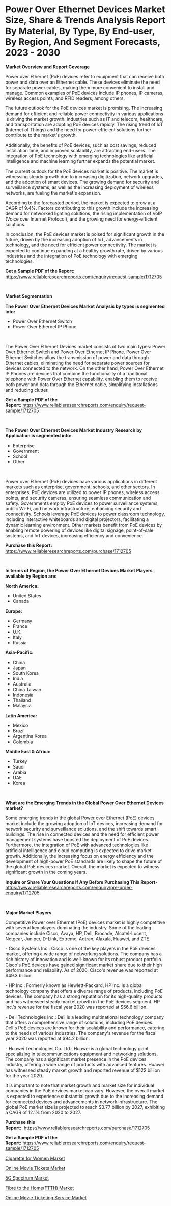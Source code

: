 <p><h1>Power Over Ethernet Devices Market Size, Share & Trends Analysis Report By Material, By Type, By End-user, By Region, And Segment Forecasts, 2023 - 2030</h1></p><p><strong>Market Overview and Report Coverage</strong></p>
<p><p>Power over Ethernet (PoE) devices refer to equipment that can receive both power and data over an Ethernet cable. These devices eliminate the need for separate power cables, making them more convenient to install and manage. Common examples of PoE devices include IP phones, IP cameras, wireless access points, and RFID readers, among others.</p><p>The future outlook for the PoE devices market is promising. The increasing demand for efficient and reliable power connectivity in various applications is driving the market growth. Industries such as IT and telecom, healthcare, and transportation are adopting PoE devices rapidly. The rising trend of IoT (Internet of Things) and the need for power-efficient solutions further contribute to the market's growth.</p><p>Additionally, the benefits of PoE devices, such as cost savings, reduced installation time, and improved scalability, are attracting end-users. The integration of PoE technology with emerging technologies like artificial intelligence and machine learning further expands the potential market.</p><p>The current outlook for the PoE devices market is positive. The market is witnessing steady growth due to increasing digitization, network upgrades, and the adoption of smart devices. The growing demand for security and surveillance systems, as well as the increasing deployment of wireless networks, are fueling the market's expansion.</p><p>According to the forecasted period, the market is expected to grow at a CAGR of 9.4%. Factors contributing to this growth include the increasing demand for networked lighting solutions, the rising implementation of VoIP (Voice over Internet Protocol), and the growing need for energy-efficient solutions.</p><p>In conclusion, the PoE devices market is poised for significant growth in the future, driven by the increasing adoption of IoT, advancements in technology, and the need for efficient power connectivity. The market is expected to continue expanding at a healthy growth rate, driven by various industries and the integration of PoE technology with emerging technologies.</p></p>
<p><strong>Get a Sample PDF of the Report:</strong> <a href="https://www.reliableresearchreports.com/enquiry/request-sample/1712705">https://www.reliableresearchreports.com/enquiry/request-sample/1712705</a></p>
<p>&nbsp;</p>
<p><strong>Market Segmentation</strong></p>
<p><strong>The Power Over Ethernet Devices Market Analysis by types is segmented into:</strong></p>
<p><ul><li>Power Over Ethernet Switch</li><li>Power Over Ethernet IP Phone</li></ul></p>
<p>&nbsp;</p>
<p><p>The Power Over Ethernet Devices market consists of two main types: Power Over Ethernet Switch and Power Over Ethernet IP Phone. Power Over Ethernet Switches allow the transmission of power and data through Ethernet cables, eliminating the need for separate power sources for devices connected to the network. On the other hand, Power Over Ethernet IP Phones are devices that combine the functionality of a traditional telephone with Power Over Ethernet capability, enabling them to receive both power and data through the Ethernet cable, simplifying installations and reducing clutter.</p></p>
<p><strong>Get a Sample PDF of the Report:</strong>&nbsp;<a href="https://www.reliableresearchreports.com/enquiry/request-sample/1712705">https://www.reliableresearchreports.com/enquiry/request-sample/1712705</a></p>
<p>&nbsp;</p>
<p><strong>The Power Over Ethernet Devices Market Industry Research by Application is segmented into:</strong></p>
<p><ul><li>Enterprise</li><li>Government</li><li>School</li><li>Other</li></ul></p>
<p>&nbsp;</p>
<p><p>Power over Ethernet (PoE) devices have various applications in different markets such as enterprise, government, schools, and other sectors. In enterprises, PoE devices are utilized to power IP phones, wireless access points, and security cameras, ensuring seamless communication and safety. Governments employ PoE devices to power surveillance systems, public Wi-Fi, and network infrastructure, enhancing security and connectivity. Schools leverage PoE devices to power classroom technology, including interactive whiteboards and digital projectors, facilitating a dynamic learning environment. Other markets benefit from PoE devices by enabling remote powering of devices like digital signage, point-of-sale systems, and IoT devices, increasing efficiency and convenience.</p></p>
<p><strong>Purchase this Report:</strong>&nbsp; <a href="https://www.reliableresearchreports.com/purchase/1712705">https://www.reliableresearchreports.com/purchase/1712705</a></p>
<p>&nbsp;</p>
<p><strong>In terms of Region, the Power Over Ethernet Devices Market Players available by Region are:</strong></p>
<p>
    <p> <strong> North America: </strong>
        <ul>
            <li>United States</li>
            <li>Canada</li>
        </ul>
        </p> 
    <p> <strong> Europe: </strong>
        <ul>
            <li>Germany</li>
            <li>France</li>
            <li>U.K.</li>
            <li>Italy</li>
            <li>Russia</li>
        </ul>
        </p> 
    <p> <strong> Asia-Pacific: </strong>
        <ul>
            <li>China</li>
            <li>Japan</li>
            <li>South Korea</li>
            <li>India</li>
            <li>Australia</li>
            <li>China Taiwan</li>
            <li>Indonesia</li>
            <li>Thailand</li>
            <li>Malaysia</li>
        </ul>
        </p> 
    <p> <strong> Latin America: </strong>
        <ul>
            <li>Mexico</li>
            <li>Brazil</li>
            <li>Argentina Korea</li>
            <li>Colombia</li>
        </ul>
        </p> 
    <p> <strong> Middle East & Africa: </strong>
        <ul>
            <li>Turkey</li>
            <li>Saudi</li>
            <li>Arabia</li>
            <li>UAE</li>
            <li>Korea</li>
        </ul>
    </p>
    </p>
<p>&nbsp;</p>
<p><strong>What are the Emerging Trends in the Global Power Over Ethernet Devices market?</strong></p>
<p><p>Some emerging trends in the global Power over Ethernet (PoE) devices market include the growing adoption of IoT devices, increasing demand for network security and surveillance solutions, and the shift towards smart buildings. The rise in connected devices and the need for efficient power management systems have boosted the deployment of PoE devices. Furthermore, the integration of PoE with advanced technologies like artificial intelligence and cloud computing is expected to drive market growth. Additionally, the increasing focus on energy efficiency and the development of high-power PoE standards are likely to shape the future of the global PoE devices market.  Overall, the market is expected to witness significant growth in the coming years.</p></p>
<p><strong>Inquire or Share Your Questions If Any Before Purchasing This Report</strong>- <a href="https://www.reliableresearchreports.com/enquiry/pre-order-enquiry/1712705">https://www.reliableresearchreports.com/enquiry/pre-order-enquiry/1712705</a></p>
<p>&nbsp;</p>
<p><strong>Major Market Players</strong></p>
<p><p>Competitive Power over Ethernet (PoE) devices market is highly competitive with several key players dominating the industry. Some of the leading companies include Cisco, Avaya, HP, Dell, Brocade, Alcatel-Lucent, Netgear, Juniper, D-Link, Extreme, Adtran, Alaxala, Huawei, and ZTE.</p><p>- Cisco Systems Inc.: Cisco is one of the key players in the PoE devices market, offering a wide range of networking solutions. The company has a rich history of innovation and is well-known for its robust product portfolio. Cisco's PoE devices have gained significant market share due to their high performance and reliability. As of 2020, Cisco's revenue was reported at $49.3 billion.</p><p>- HP Inc.: Formerly known as Hewlett-Packard, HP Inc. is a global technology company that offers a diverse range of products, including PoE devices. The company has a strong reputation for its high-quality products and has witnessed steady market growth in the PoE devices segment. HP Inc.'s revenue for the fiscal year 2020 was reported at $56.6 billion.</p><p>- Dell Technologies Inc.: Dell is a leading multinational technology company that offers a comprehensive range of solutions, including PoE devices. Dell's PoE devices are known for their scalability and performance, catering to the needs of various industries. The company's revenue for the fiscal year 2020 was reported at $94.2 billion.</p><p>- Huawei Technologies Co. Ltd.: Huawei is a global technology giant specializing in telecommunications equipment and networking solutions. The company has a significant market presence in the PoE devices industry, offering a wide range of products with advanced features. Huawei has witnessed steady market growth and reported revenue of $122 billion for the year 2020.</p><p>It is important to note that market growth and market size for individual companies in the PoE devices market can vary. However, the overall market is expected to experience substantial growth due to the increasing demand for connected devices and advancements in network infrastructure. The global PoE market size is projected to reach $3.77 billion by 2027, exhibiting a CAGR of 12.1% from 2020 to 2027.</p></p>
<p><strong>Purchase this Report:</strong>&nbsp;&nbsp;<a href="https://www.reliableresearchreports.com/purchase/1712705">https://www.reliableresearchreports.com/purchase/1712705</a></p>
<p></p>
<p><strong>Get a Sample PDF of the Report:</strong>&nbsp;<a href="https://www.reliableresearchreports.com/enquiry/request-sample/1712705">https://www.reliableresearchreports.com/enquiry/request-sample/1712705</a></p>
<p><p><a href="https://medium.com/@evalynkoepp98698/cigarette-for-women-market-exploring-market-share-market-trends-and-future-growth-b7267426d6f7">Cigarette for Women Market</a></p><p><a href="https://github.com/luckyshygirl/Market-Research-Report-List-1/blob/main/online-movie-tickets-market.md">Online Movie Tickets Market</a></p><p><a href="https://medium.com/@drakesporer988/5g-spectrum-market-analysis-its-cagr-market-segmentation-and-global-industry-overview-67adfa8251b0">5G Spectrum Market</a></p><p><a href="https://medium.com/@cletaturner879789/fibre-to-the-home-ftth-market-research-report-its-history-and-forecast-2023-to-2030-3f0c0d1f13ee">Fibre to the Home(FTTH) Market</a></p><p><a href="https://github.com/vimar16th/Market-Research-Report-List-1/blob/main/online-movie-ticketing-service-market.md">Online Movie Ticketing Service Market</a></p></p>